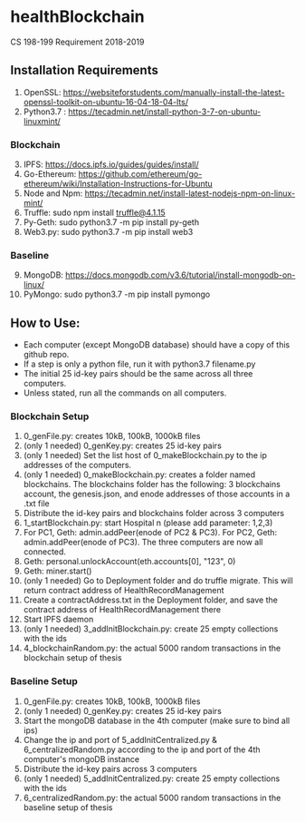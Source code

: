 # healthBlockchain
CS 198-199 Requirement 2018-2019

## Installation Requirements

1. OpenSSL: https://websiteforstudents.com/manually-install-the-latest-openssl-toolkit-on-ubuntu-16-04-18-04-lts/
2. Python3.7 : https://tecadmin.net/install-python-3-7-on-ubuntu-linuxmint/

### Blockchain
3. IPFS: https://docs.ipfs.io/guides/guides/install/
4. Go-Ethereum: https://github.com/ethereum/go-ethereum/wiki/Installation-Instructions-for-Ubuntu
5. Node and Npm: https://tecadmin.net/install-latest-nodejs-npm-on-linux-mint/
6. Truffle: sudo npm install truffle@4.1.15
7. Py-Geth: sudo python3.7 -m pip install py-geth
8. Web3.py: sudo python3.7 -m pip install web3

### Baseline
9. MongoDB: https://docs.mongodb.com/v3.6/tutorial/install-mongodb-on-linux/
10. PyMongo: sudo python3.7 -m pip install pymongo

## How to Use:
- Each computer (except MongoDB database) should have a copy of this github repo.
- If a step is only a python file, run it with python3.7 filename.py
- The initial 25 id-key pairs should be the same across all three computers.
- Unless stated, run all the commands on all computers.

### Blockchain Setup
1. 0_genFile.py: creates 10kB, 100kB, 1000kB files
2. (only 1 needed) 0_genKey.py: creates 25 id-key pairs
3. (only 1 needed) Set the list host of 0_makeBlockchain.py to the ip addresses of the computers.
4. (only 1 needed) 0_makeBlockchain.py: creates a folder named blockchains. The blockchains folder has the following: 3 blockchains account, the genesis.json, and enode addresses of those accounts in a .txt file
5. Distribute the id-key pairs and blockchains folder across 3 computers
6. 1_startBlockchain.py: start Hospital n (please add parameter: 1,2,3)
7. For PC1, Geth: admin.addPeer(enode of PC2 & PC3). For PC2, Geth: admin.addPeer(enode of PC3). The three computers are now all connected.
8. Geth: personal.unlockAccount(eth.accounts[0], "123", 0)
9. Geth: miner.start()
10. (only 1 needed) Go to Deployment folder and do truffle migrate. This will return contract address of HealthRecordManagement
11. Create a contractAddress.txt in the Deployment folder, and save the contract address of HealthRecordManagement there
12. Start IPFS daemon
13. (only 1 needed) 3_addInitBlockchain.py: create 25 empty collections with the ids
14. 4_blockchainRandom.py: the actual 5000 random transactions in the blockchain setup of thesis

### Baseline Setup
1. 0_genFile.py: creates 10kB, 100kB, 1000kB files
2. (only 1 needed) 0_genKey.py: creates 25 id-key pairs
3. Start the mongoDB database in the 4th computer (make sure to bind all ips)
4. Change the ip and port of 5_addInitCentralized.py & 6_centralizedRandom.py according to the ip and port of the 4th computer's mongoDB instance
5. Distribute the id-key pairs across 3 computers
6. (only 1 needed) 5_addInitCentralized.py: create 25 empty collections with the ids
7. 6_centralizedRandom.py: the actual 5000 random transactions in the baseline setup of thesis
